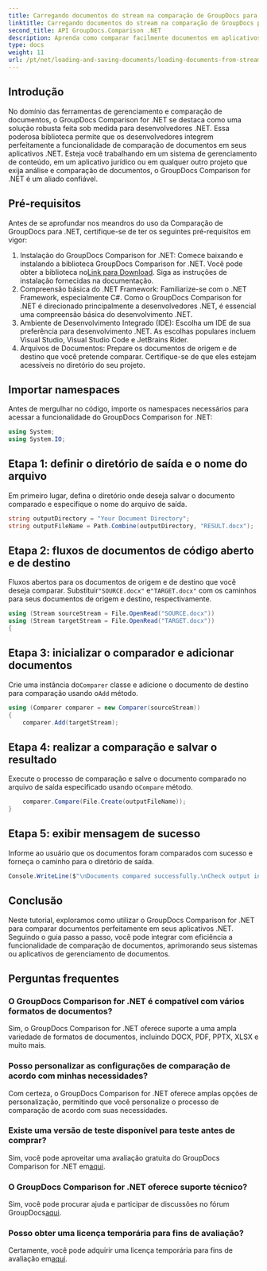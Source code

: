 ```yaml
---
title: Carregando documentos do stream na comparação de GroupDocs para .NET
linktitle: Carregando documentos do stream na comparação de GroupDocs para .NET
second_title: API GroupDocs.Comparison .NET
description: Aprenda como comparar facilmente documentos em aplicativos .NET usando GroupDocs Comparison, uma poderosa biblioteca .NET.
type: docs
weight: 11
url: /pt/net/loading-and-saving-documents/loading-documents-from-stream/
---
```

## Introdução
No domínio das ferramentas de gerenciamento e comparação de documentos, o GroupDocs Comparison for .NET se destaca como uma solução robusta feita sob medida para desenvolvedores .NET. Essa poderosa biblioteca permite que os desenvolvedores integrem perfeitamente a funcionalidade de comparação de documentos em seus aplicativos .NET. Esteja você trabalhando em um sistema de gerenciamento de conteúdo, em um aplicativo jurídico ou em qualquer outro projeto que exija análise e comparação de documentos, o GroupDocs Comparison for .NET é um aliado confiável.
## Pré-requisitos
Antes de se aprofundar nos meandros do uso da Comparação de GroupDocs para .NET, certifique-se de ter os seguintes pré-requisitos em vigor:
1.  Instalação do GroupDocs Comparison for .NET: Comece baixando e instalando a biblioteca GroupDocs Comparison for .NET. Você pode obter a biblioteca no[Link para Download](https://releases.groupdocs.com/comparison/net/). Siga as instruções de instalação fornecidas na documentação.
2. Compreensão básica do .NET Framework: Familiarize-se com o .NET Framework, especialmente C#. Como o GroupDocs Comparison for .NET é direcionado principalmente a desenvolvedores .NET, é essencial uma compreensão básica do desenvolvimento .NET.
3. Ambiente de Desenvolvimento Integrado (IDE): Escolha um IDE de sua preferência para desenvolvimento .NET. As escolhas populares incluem Visual Studio, Visual Studio Code e JetBrains Rider.
4. Arquivos de Documentos: Prepare os documentos de origem e de destino que você pretende comparar. Certifique-se de que eles estejam acessíveis no diretório do seu projeto.

## Importar namespaces
Antes de mergulhar no código, importe os namespaces necessários para acessar a funcionalidade do GroupDocs Comparison for .NET:
```csharp
using System;
using System.IO;
```
## Etapa 1: definir o diretório de saída e o nome do arquivo
Em primeiro lugar, defina o diretório onde deseja salvar o documento comparado e especifique o nome do arquivo de saída.
```csharp
string outputDirectory = "Your Document Directory";
string outputFileName = Path.Combine(outputDirectory, "RESULT.docx");
```
## Etapa 2: fluxos de documentos de código aberto e de destino
 Fluxos abertos para os documentos de origem e de destino que você deseja comparar. Substituir`"SOURCE.docx"` e`"TARGET.docx"` com os caminhos para seus documentos de origem e destino, respectivamente.
```csharp
using (Stream sourceStream = File.OpenRead("SOURCE.docx"))
using (Stream targetStream = File.OpenRead("TARGET.docx"))
{
```
## Etapa 3: inicializar o comparador e adicionar documentos
 Crie uma instância do`Comparer` classe e adicione o documento de destino para comparação usando o`Add` método.
```csharp
using (Comparer comparer = new Comparer(sourceStream))
{
    comparer.Add(targetStream);
```
## Etapa 4: realizar a comparação e salvar o resultado
 Execute o processo de comparação e salve o documento comparado no arquivo de saída especificado usando o`Compare` método.
```csharp
    comparer.Compare(File.Create(outputFileName));
}
```
## Etapa 5: exibir mensagem de sucesso
Informe ao usuário que os documentos foram comparados com sucesso e forneça o caminho para o diretório de saída.
```csharp
Console.WriteLine($"\nDocuments compared successfully.\nCheck output in {outputDirectory}.");
```

## Conclusão
Neste tutorial, exploramos como utilizar o GroupDocs Comparison for .NET para comparar documentos perfeitamente em seus aplicativos .NET. Seguindo o guia passo a passo, você pode integrar com eficiência a funcionalidade de comparação de documentos, aprimorando seus sistemas ou aplicativos de gerenciamento de documentos.
## Perguntas frequentes
### O GroupDocs Comparison for .NET é compatível com vários formatos de documentos?
Sim, o GroupDocs Comparison for .NET oferece suporte a uma ampla variedade de formatos de documentos, incluindo DOCX, PDF, PPTX, XLSX e muito mais.
### Posso personalizar as configurações de comparação de acordo com minhas necessidades?
Com certeza, o GroupDocs Comparison for .NET oferece amplas opções de personalização, permitindo que você personalize o processo de comparação de acordo com suas necessidades.
### Existe uma versão de teste disponível para teste antes de comprar?
 Sim, você pode aproveitar uma avaliação gratuita do GroupDocs Comparison for .NET em[aqui](https://releases.groupdocs.com/).
### O GroupDocs Comparison for .NET oferece suporte técnico?
Sim, você pode procurar ajuda e participar de discussões no fórum GroupDocs[aqui](https://forum.groupdocs.com/c/comparison/12).
### Posso obter uma licença temporária para fins de avaliação?
 Certamente, você pode adquirir uma licença temporária para fins de avaliação em[aqui](https://purchase.groupdocs.com/temporary-license/).